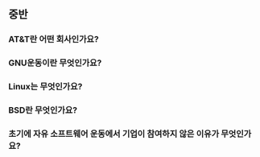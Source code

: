 ## 중반
### AT&T란 어떤 회사인가요?

 

### GNU운동이란 무엇인가요?

 

### Linux는 무엇인가요?

 

### BSD란 무엇인가요?

 

### 초기에 자유 소프트웨어 운동에서 기업이 참여하지 않은 이유가 무엇인가요?

 

